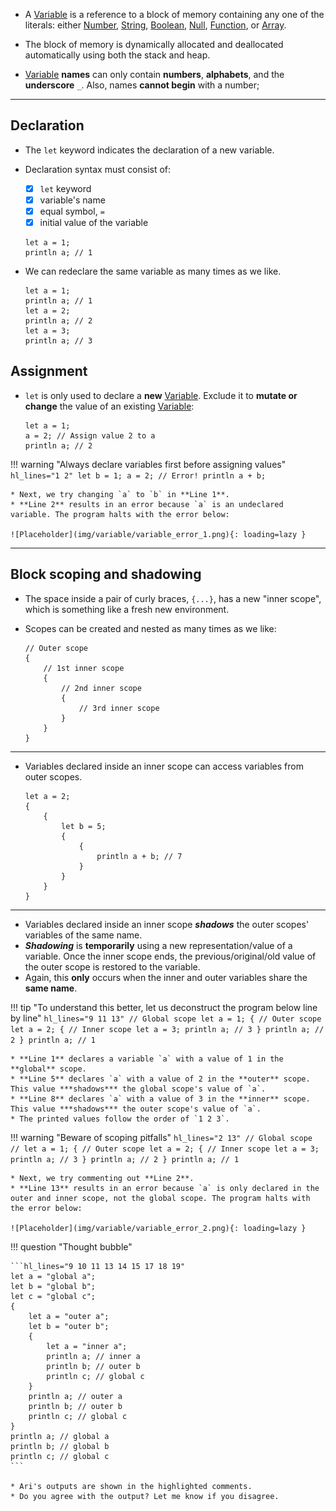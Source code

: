 
* A [Variable](../variable) is a reference to a block of memory containing any one of the literals: either [Number](../number), [String](../string), [Boolean](../boolean), [Null](../null), [Function](../function), or [Array](../array).

* The block of memory is dynamically allocated and deallocated automatically using both the stack and heap.

* [Variable](../variable) **names** can only contain **numbers**, **alphabets**, and the **underscore** `_`. Also, names **cannot begin** with a number; 

***
## **Declaration**

* The ```let``` keyword indicates the declaration of a new variable.
* Declaration syntax must consist of:
    * [x] ```let``` keyword
    * [x] variable's name
    * [x] equal symbol, `=`
    * [x] initial value of the variable
    
    ```
    let a = 1;
    println a; // 1
    ```

* We can redeclare the same variable as many times as we like.

    ```hl_lines="1 3 5"
    let a = 1;
    println a; // 1
    let a = 2;
    println a; // 2
    let a = 3;
    println a; // 3
    ```

## **Assignment**

* ```let``` is only used to declare a **new** [Variable](../variable). Exclude it to **mutate or change** the value of an existing [Variable](../variable):
    
    ```hl_lines="2"
    let a = 1;
    a = 2; // Assign value 2 to a
    println a; // 2
    ```

!!! warning "Always declare variables first before assigning values"
    ```hl_lines="1 2"
    let b = 1;
    a = 2; // Error!
    println a + b;
    ```

    * Next, we try changing `a` to `b` in **Line 1**.
    * **Line 2** results in an error because `a` is an undeclared variable. The program halts with the error below:

    ![Placeholder](img/variable/variable_error_1.png){: loading=lazy }

***
## **Block scoping and shadowing**

* The space inside a pair of curly braces, `{...}`, has a new "inner scope", which is something like a fresh new environment.
* Scopes can be created and nested as many times as we like:

    ```hl_lines="1 3 5 7"
    // Outer scope
    {
        // 1st inner scope
        {
            // 2nd inner scope
            {
                // 3rd inner scope
            }
        }
    }
    ```

***
* Variables declared inside an inner scope can access variables from outer scopes.

    ```hl_lines="7"
    let a = 2;
    {
        {
            let b = 5;
            {
                {
                    println a + b; // 7
                }
            }
        }
    }
    ```

***

* Variables declared inside an inner scope ***shadows*** the outer scopes' variables of the same name.
* ***Shadowing*** is **temporarily** using a new representation/value of a variable.
Once the inner scope ends, the previous/original/old value of the outer scope is restored to the variable.
* Again, this **only** occurs when the inner and outer variables share the **same name**.

!!! tip "To understand this better, let us deconstruct the program below line by line"
    ```hl_lines="9 11 13"
    // Global scope
    let a = 1;
    {
        // Outer scope
        let a = 2;
        {
            // Inner scope
            let a = 3;
            println a; // 3
        }
        println a; // 2
    }
    println a; // 1
    ```

    * **Line 1** declares a variable `a` with a value of 1 in the **global** scope.
    * **Line 5** declares `a` with a value of 2 in the **outer** scope. This value ***shadows*** the global scope's value of `a`.
    * **Line 8** declares `a` with a value of 3 in the **inner** scope. This value ***shadows*** the outer scope's value of `a`.
    * The printed values follow the order of `1 2 3`.

!!! warning "Beware of scoping pitfalls"
    ```hl_lines="2 13"
    // Global scope
    // let a = 1;
    {
        // Outer scope
        let a = 2;
        {
            // Inner scope
            let a = 3;
            println a; // 3
        }
        println a; // 2
    }
    println a; // 1
    ```
   
    * Next, we try commenting out **Line 2**.
    * **Line 13** results in an error because `a` is only declared in the outer and inner scope, not the global scope. The program halts with the error below:

    ![Placeholder](img/variable/variable_error_2.png){: loading=lazy }

!!! question "Thought bubble"

    ```hl_lines="9 10 11 13 14 15 17 18 19"
    let a = "global a";
    let b = "global b";
    let c = "global c";
    {
        let a = "outer a";
        let b = "outer b";
        {
            let a = "inner a";
            println a; // inner a
            println b; // outer b
            println c; // global c
        }
        println a; // outer a
        println b; // outer b
        println c; // global c
    }
    println a; // global a
    println b; // global b
    println c; // global c
    ```

    * Ari's outputs are shown in the highlighted comments.
    * Do you agree with the output? Let me know if you disagree.

